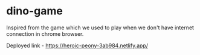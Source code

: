 # dino-game
Inspired from the game which we used to play when we don't have internet connection in chrome browser.

Deployed link - https://heroic-peony-3ab984.netlify.app/
